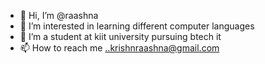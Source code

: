 - 👋 Hi, I’m @raashna
- 👀 I’m interested in learning different computer languages
- 💞️ I’m a student at kiit university pursuing btech it
- 📫 How to reach me ..krishnraashna@gmail.com

<!---
raashna/raashna is a ✨ special ✨ repository because its `README.md` (this file) appears on your GitHub profile.
You can click the Preview link to take a look at your changes.
--->
